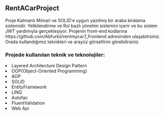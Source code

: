 RentACarProject
----------------------------
<p>Proje Katmanlı Mimari ve SOLID'e uygun yazılmış bir araba kiralama sistemidir. Yetkilendirme ve Rol bazlı yönetim sistemini içerir ve bu sistem JWT yardımıyla gerçekleşiyor.
Projenin front-end kodlarına https://github.com/Abfurkii/rentmycar7_Frontend adresinden ulaşabilrsiniz. Orada kullandığımız teknikleri ve arayüz görsellirini görebilirsiniz.</p>

<h3><strong>Projede kullanılan teknik ve teknolojiler:</strong></h3
--------------------------------
<ul>
<li>Layered Architecture Design Pattern</li>
<li>OOP(Object-Oriented Programming) </li>
<li>AOP</li>
<li>SOLID</li>
<li>EntityFramework </li>
<li>LINQ</li>
<li>Autofac</li>
<li>FluentValidation</li>
<li>Web Api</li>
</ul>


